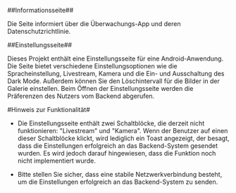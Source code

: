 
##Informationsseite##

Die Seite informiert über die Überwachungs-App und deren Datenschutzrichtlinie.


##Einstellungsseite## 

Dieses Projekt enthält eine Einstellungsseite für eine Android-Anwendung. 
Die Seite bietet verschiedene Einstellungsoptionen wie die Spracheinstellung, 
Livestream, Kamera und die Ein- und Ausschaltung des Dark Mode. 
Außerdem können Sie den Löschintervall für die Bilder in der Galerie einstellen.
Beim Öffnen der Einstellungsseite werden die Präferenzen des Nutzers vom Backend abgerufen.

#Hinweis zur Funktionalität#
- Die Einstellungsseite enthält zwei Schaltblöcke, die derzeit nicht funktionieren: 
"Livestream" und "Kamera". Wenn der Benutzer auf einen dieser Schaltblöcke klickt, 
wird lediglich ein Toast angezeigt, der besagt, dass die Einstellungen erfolgreich 
an das Backend-System gesendet wurden. Es wird jedoch darauf hingewiesen, 
dass die Funktion noch nicht implementiert wurde.

- Bitte stellen Sie sicher, dass eine stabile Netzwerkverbindung besteht, 
um die Einstellungen erfolgreich an das Backend-System zu senden.

